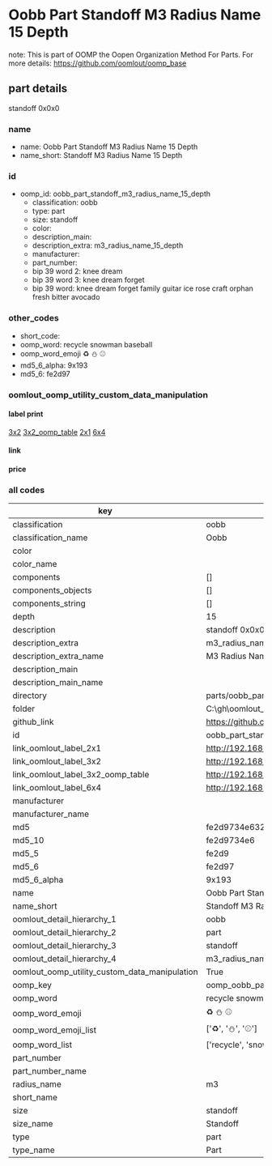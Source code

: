 # Oobb Part Standoff M3 Radius Name 15 Depth  

note: This is part of OOMP the Oopen Organization Method For Parts. For more details: https://github.com/oomlout/oomp_base

##  part details
  



standoff 0x0x0



### name
* name: Oobb Part Standoff M3 Radius Name 15 Depth
* name_short: Standoff M3 Radius Name 15 Depth
### id
* oomp_id: oobb_part_standoff_m3_radius_name_15_depth
  * classification: oobb
  * type: part
  * size: standoff
  * color: 
  * description_main: 
  * description_extra: m3_radius_name_15_depth
  * manufacturer: 
  * part_number: 
  * bip 39 word 2: knee dream
  * bip 39 word 3: knee dream forget
  * bip 39 word: knee dream forget family guitar ice rose craft orphan fresh bitter avocado

### other_codes
* short_code: 
* oomp_word: recycle snowman baseball
* oomp_word_emoji :recycle: :snowman: :baseball:
* md5_6_alpha: 9x193
* md5_6: fe2d97






### oomlout_oomp_utility_custom_data_manipulation
#### label print
[3x2](http://192.168.1.245:1112/?label=oomp%209x193)
[3x2_oomp_table](http://192.168.1.108:1112/?label=oomp%209x193)
[2x1](http://192.168.1.242:1112/?label=oomp%209x193)
[6x4](http://192.168.1.55:1112/?label=oomp%209x193)    

#### link

                              

#### price







### all codes 
| key | value |  
| --- | --- |  
| classification | oobb |  
| classification_name | Oobb |  
| color |  |  
| color_name |  |  
| components | [] |  
| components_objects | [] |  
| components_string | [] |  
| depth | 15 |  
| description | standoff 0x0x0 |  
| description_extra | m3_radius_name_15_depth |  
| description_extra_name | M3 Radius Name 15 Depth |  
| description_main |  |  
| description_main_name |  |  
| directory | parts/oobb_part_standoff_m3_radius_name_15_depth |  
| folder | C:\gh\oomlout_oobb_version_4_generated_parts\parts\oobb_part_standoff_m3_radius_name_15_depth |  
| github_link | https://github.com/oomlout/oomlout_oomp_part_src/tree/main/parts/oobb_part_standoff_m3_radius_name_15_depth |  
| id | oobb_part_standoff_m3_radius_name_15_depth |  
| link_oomlout_label_2x1 | http://192.168.1.242:1112/?label=oomp%209x193 |  
| link_oomlout_label_3x2 | http://192.168.1.245:1112/?label=oomp%209x193 |  
| link_oomlout_label_3x2_oomp_table | http://192.168.1.108:1112/?label=oomp%209x193 |  
| link_oomlout_label_6x4 | http://192.168.1.55:1112/?label=oomp%209x193 |  
| manufacturer |  |  
| manufacturer_name |  |  
| md5 | fe2d9734e6321781c0b3e528b690a3dc |  
| md5_10 | fe2d9734e6 |  
| md5_5 | fe2d9 |  
| md5_6 | fe2d97 |  
| md5_6_alpha | 9x193 |  
| name | Oobb Part Standoff M3 Radius Name 15 Depth |  
| name_short | Standoff M3 Radius Name 15 Depth |  
| oomlout_detail_hierarchy_1 | oobb |  
| oomlout_detail_hierarchy_2 | part |  
| oomlout_detail_hierarchy_3 | standoff |  
| oomlout_detail_hierarchy_4 | m3_radius_name_15_depth |  
| oomlout_oomp_utility_custom_data_manipulation | True |  
| oomp_key | oomp_oobb_part_standoff_m3_radius_name_15_depth |  
| oomp_word | recycle snowman baseball |  
| oomp_word_emoji | :recycle: :snowman: :baseball: |  
| oomp_word_emoji_list | [':recycle:', ':snowman:', ':baseball:'] |  
| oomp_word_list | ['recycle', 'snowman', 'baseball'] |  
| part_number |  |  
| part_number_name |  |  
| radius_name | m3 |  
| short_name |  |  
| size | standoff |  
| size_name | Standoff |  
| type | part |  
| type_name | Part |  
